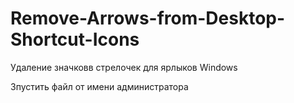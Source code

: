 # Remove-Arrows-from-Desktop-Shortcut-Icons
Удаление значковв стрелочек для ярлыков Windows


Зпустить файл от имени администратора
